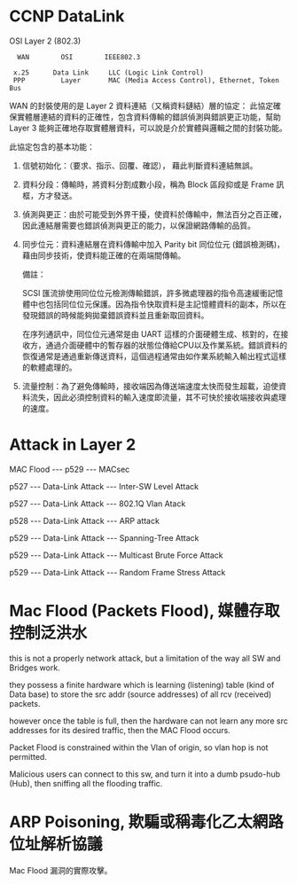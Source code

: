 # CCNP DataLink
OSI Layer 2 (802.3)


      WAN        OSI        IEEE802.3
                    
     x.25      Data Link     LLC (Logic Link Control)
     PPP         Layer       MAC (Media Access Control), Ethernet, Token Bus
     

WAN 的封裝使用的是 Layer 2 資料連結（又稱資料鏈結）層的協定：
此協定確保實體層連結的資料的正確性，包含資料傳輸的錯誤偵測與錯誤更正功能，幫助 Layer 3 能夠正確地存取實體層資料，可以說是介於實體與邏輯之間的封裝功能。

此協定包含的基本功能：

1. 信號初始化：（要求、指示、回覆、確認）， 藉此判斷資料連結無誤。

2. 資料分段：傳輸時，將資料分割成數小段，稱為 Block 區段抑或是 Frame 訊框，方才發送。 

3. 偵測與更正：由於可能受到外界干擾，使資料於傳輸中，無法百分之百正確，因此連結層需要也錯誤偵測與更正的能力，以保證網路傳輸的品質。

4. 同步位元：資料連結層在資料傳輸中加入 Parity bit 同位位元 (錯誤檢測碼)，藉由同步技術，使資料能正確的在兩端間傳輸。

   備註：
   
   SCSI 匯流排使用同位位元檢測傳輸錯誤，許多微處理器的指令高速緩衝記憶體中也包括同位位元保護。因為指令快取資料是主記憶體資料的副本，所以在發現錯誤的時候能夠拋棄錯誤資料並且重新取回資料。
   
   在序列通訊中，同位位元通常是由 UART 這樣的介面硬體生成、核對的，在接收方，通過介面硬體中的暫存器的狀態位傳給CPU以及作業系統。錯誤資料的恢復通常是通過重新傳送資料，這個過程通常由如作業系統輸入輸出程式這樣的軟體處理的。 

5. 流量控制：為了避免傳輸時，接收端因為傳送端速度太快而發生超載，迫使資料流失，因此必須控制資料的輸入速度即流量，其不可快於接收端接收與處理的速度。

# Attack in Layer 2

MAC Flood --- p529 --- MACsec

p527 --- Data-Link Attack --- Inter-SW Level Attack

p527 --- Data-Link Attack --- 802.1Q Vlan Atack

p528 --- Data-Link Attack --- ARP attack

p529 --- Data-Link Attack --- Spanning-Tree Attack

p529 --- Data-Link Attack --- Multicast Brute Force Attack

p529 --- Data-Link Attack --- Random Frame Stress Attack

# Mac Flood (Packets Flood), 媒體存取控制泛洪水

this is not a properly network attack, but a limitation of the way all SW and Bridges work.

they possess a finite hardware which is learning (listening) table (kind of Data base) to store the src addr (source addresses) of all rcv (received) packets.

however once the table is full, then the hardware can not learn any more src addresses for its desired traffic, then the MAC Flood occurs.

Packet Flood is constrained within the Vlan of origin, so vlan hop is not permitted.

Malicious users can connect to this sw, and turn it into a dumb psudo-hub (Hub), then sniffing all the flooding traffic.

# ARP Poisoning, 欺騙或稱毒化乙太網路位址解析協議

Mac Flood 漏洞的實際攻擊。


